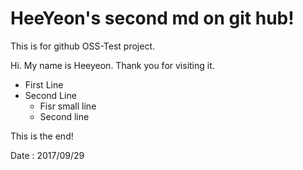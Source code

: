 # HeeYeon's second md on git hub!

This is for github OSS-Test project.

Hi. My name is Heeyeon.
Thank you for visiting it.

* First Line
* Second Line
   * Fisr small line
   * Second line

This is the end!

Date : 2017/09/29
